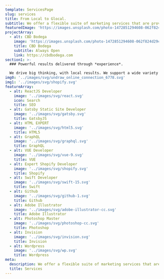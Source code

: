 ```yaml
---
template: ServicesPage
slug: services
title: From Local to Glocal.
subtitle: We offer a flexible suite of marketing services that are proven to scale your local business online.
featuredImage: 'https://images.unsplash.com/photo-1472851294608-062f824d29cc?ixlib=rb-1.2.1&ixid=eyJhcHBfaWQiOjEyMDd9&auto=format&fit=crop&w=800&q=60'
projectArray:
  - alt: CBD Bodega
    image: 'https://images.unsplash.com/photo-1472851294608-062f824d29cc?ixlib=rb-1.2.1&ixid=eyJhcHBfaWQiOjEyMDd9&auto=format&fit=crop&w=800&q=60'
    title: CBD Bodega
    subtitle: Always Open
    link: https://cbdbodega.com
section1: >-
  ### Powerful results delivered through *experience*.

  We drive big thinking, with local results. We support a wide variety of solutions and technology to help your meet your specific digital needs. Our experience allows your customers to find your business faster and easier.
img0: '../images/svg/undraw_online_connection_6778.svg'
img1: '../images/svg/shopify.svg'
featureArray:
  - alt: ReactJS Developer
    image: '../images/svg/react.svg'
    icon: Search
    title: SEO
  - alt: Gatsby Static Site Developer
    image: '../images/svg/gatsby.svg'
    title: GatsbyJS
  - alt: HTML EXPERT
    image: '../images/svg/html5.svg'
    title: HTML5
  - alt: GraphQL
    image: '../images/svg/graphql.svg'
    title: GraphQL
  - alt: VUE Developer
    image: '../images/svg/vue-9.svg'
    title: VUE
  - alt: Expert Shopify Developer
    image: '../images/svg/shopify.svg'
    title: Shopify
  - alt: Swift Developer
    image: '../images/svg/swift-15.svg'
    title: Swift
  - alt: Github
    image: '../images/svg/github-1.svg'
    title: Github
  - alt: Adobe Illustrator
    image: '../images/svg/adobe-illustrator-cc.svg'
    title: Adobe Illustrator
  - alt: Photoshop Master
    image: '../images/svg/photoshop-cc.svg'
    title: Photoshop
  - alt: Invision
    image: '../images/svg/invision.svg'
    title: Invision
  - alt: Wordpress
    image: '../images/svg/wp.svg'
    title: Wordpress
meta:
  description: We offer a flexible suite of marketing services that are proven to work in helping to scale your local business.
  title: Services
---
```

